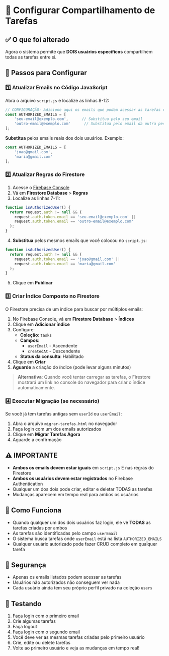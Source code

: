 # 🔄 Configurar Compartilhamento de Tarefas

## ✅ O que foi alterado

Agora o sistema permite que **DOIS usuários específicos** compartilhem todas as tarefas entre si.

## 📝 Passos para Configurar

### 1️⃣ Atualizar Emails no Código JavaScript

Abra o arquivo `script.js` e localize as linhas 8-12:

```javascript
// CONFIGURAÇÃO: Adicione aqui os emails que podem acessar as tarefas compartilhadas
const AUTHORIZED_EMAILS = [
    'seu-email@exemplo.com',      // Substitua pelo seu email
    'outro-email@exemplo.com'      // Substitua pelo email da outra pessoa
];
```

**Substitua** pelos emails reais dos dois usuários. Exemplo:

```javascript
const AUTHORIZED_EMAILS = [
    'joao@gmail.com',
    'maria@gmail.com'
];
```

### 2️⃣ Atualizar Regras do Firestore

1. Acesse o [Firebase Console](https://console.firebase.google.com/)
2. Vá em **Firestore Database** > **Regras**
3. Localize as linhas 7-11:

```javascript
function isAuthorizedUser() {
  return request.auth != null && (
    request.auth.token.email == 'seu-email@exemplo.com' ||
    request.auth.token.email == 'outro-email@exemplo.com'
  );
}
```

4. **Substitua** pelos mesmos emails que você colocou no `script.js`:

```javascript
function isAuthorizedUser() {
  return request.auth != null && (
    request.auth.token.email == 'joao@gmail.com' ||
    request.auth.token.email == 'maria@gmail.com'
  );
}
```

5. Clique em **Publicar**

### 3️⃣ Criar Índice Composto no Firestore

O Firestore precisa de um índice para buscar por múltiplos emails:

1. No Firebase Console, vá em **Firestore Database** > **Índices**
2. Clique em **Adicionar índice**
3. Configure:
   - **Coleção**: `tasks`
   - **Campos**:
     - `userEmail` - Ascendente
     - `createdAt` - Descendente
   - **Status da consulta**: Habilitado
4. Clique em **Criar**
5. **Aguarde** a criação do índice (pode levar alguns minutos)

> **Alternativa**: Quando você tentar carregar as tarefas, o Firestore mostrará um link no console do navegador para criar o índice automaticamente.

### 4️⃣ Executar Migração (se necessário)

Se você já tem tarefas antigas sem `userId` ou `userEmail`:

1. Abra o arquivo `migrar-tarefas.html` no navegador
2. Faça login com um dos emails autorizados
3. Clique em **Migrar Tarefas Agora**
4. Aguarde a confirmação

## ⚠️ IMPORTANTE

- **Ambos os emails devem estar iguais** em `script.js` E nas regras do Firestore
- **Ambos os usuários devem estar registrados** no Firebase Authentication
- Qualquer um dos dois pode criar, editar e deletar TODAS as tarefas
- Mudanças aparecem em tempo real para ambos os usuários

## 🎯 Como Funciona

- Quando qualquer um dos dois usuários faz login, ele vê **TODAS** as tarefas criadas por ambos
- As tarefas são identificadas pelo campo `userEmail`
- O sistema busca tarefas onde `userEmail` está na lista `AUTHORIZED_EMAILS`
- Qualquer usuário autorizado pode fazer CRUD completo em qualquer tarefa

## 🔐 Segurança

- Apenas os emails listados podem acessar as tarefas
- Usuários não autorizados não conseguem ver nada
- Cada usuário ainda tem seu próprio perfil privado na coleção `users`

## 🚀 Testando

1. Faça login com o primeiro email
2. Crie algumas tarefas
3. Faça logout
4. Faça login com o segundo email
5. Você deve ver as mesmas tarefas criadas pelo primeiro usuário
6. Crie, edite ou delete tarefas
7. Volte ao primeiro usuário e veja as mudanças em tempo real!
